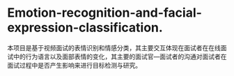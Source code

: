 # Emotion-recognition-and-facial-expression-classification.
本项目是基于视频面试的表情识别和情感分类，其主要交互体现在面试者在在线面试中的行为语言以及面部表情的变化，其主要的面试官—面试者的沟通对面试者在面试过程中是否产生影响来进行目标检测与研究。
